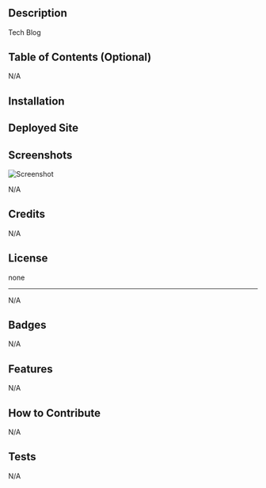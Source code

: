 # <MVCtechblogcool>

## Description

Tech Blog
  
## Table of Contents (Optional)

N/A

## Installation
  
## Deployed Site
  
  
## Screenshots
  ![Screenshot](MVC.snip.png)

N/A
  
## Credits

N/A

## License

none

---

N/A

## Badges

N/A

## Features

N/A

## How to Contribute

N/A
  
## Tests

N/A
  
